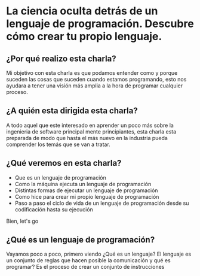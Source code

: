 # La ciencia oculta detrás de un lenguaje de programación. Descubre cómo crear tu propio lenguaje.

## ¿Por qué realizo esta charla?

Mi objetivo con esta charla es que podamos entender como y porque suceden las cosas que suceden cuando estamos programando, esto nos ayudara a tener una visión más amplia a la hora de programar cualquier proceso.

## ¿A quién esta dirigida esta charla?

A todo aquel que este interesado en aprender un poco más sobre la ingenieria de software principal mente principiantes, esta charla esta preparada de modo que hasta el más nuevo en la industria pueda comprender los temás que se van a tratar.

## ¿Qué veremos en esta charla?

- Que es un lenguaje de programación
- Como la máquina ejecuta un lenguaje de programación
- Distintas formas de ejecutar un lenguaje de programación
- Como hice para crear mi propio lenguaje de programación
- Paso a paso el ciclo de vida de un lenguaje de programación desde su codificación hasta su ejecución

Bien, let's go

## ¿Qué es un lenguaje de programación?

Vayamos poco a poco, primero viendo ¿Qué es un lenguaje?
El lenguaje es un conjunto de reglas que hacen posible la comunicación
y qué es programar?
Es el proceso de crear un conjunto de instrucciones

